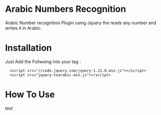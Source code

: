 Arabic Numbers Recognition
==========================

Arabic Number recognition  Plugin using Jquery the reads any number and writes it in Arabic. 

Installation
==========================

Just Add the Follwoing into your <head> tag :
```
  <script src="//code.jquery.com/jquery-1.11.0.min.js"></script>
  <script src="jquery-toarabic.min.js"></script>
```



How To Use
==========================

test
